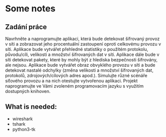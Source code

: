 # Some notes

## Zadání práce 

Navrhněte a naprogramujte aplikaci, která bude detekovat šifrovaný provoz v síti a
zobrazovat jeho procentuální zastoupení oproti celkovému provozu v síti. Aplikace
bude vytvářet přehledné statistiky o použitém protokolu, původu/cíli, velikosti a
množství šifrovaných dat v síti. Aplikace dále bude v síti detekovat pakety, které by
mohly být z hlediska bezpečnosti šifrovány, ale nejsou. Aplikace bude vytvářet obraz
obvyklého provozu v síti a bude detekovat nastalé odchylky (změna velikosti a
množství šifrovaných dat, protokolů, zdrojových/cílových adres apod.). Simulujte různé
scénáře síťového provozu a na nich otestujte vytvořenou aplikaci.
Projekt naprogramujte ve Vámi zvoleném programovacím jazyku s využitím
dostupných knihoven.

## What is needed:
 - wireshark
 - tshark
 - python3-tk
